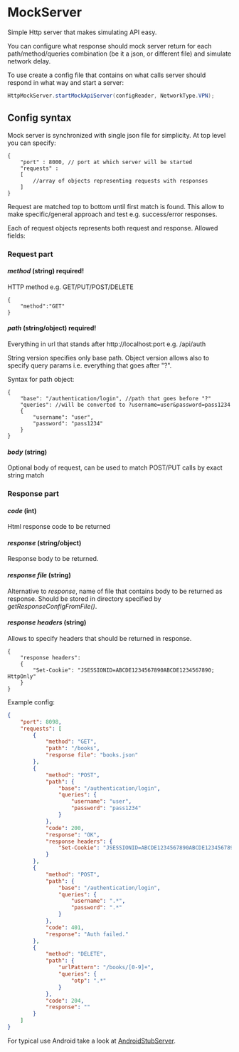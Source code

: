 MockServer
==========

Simple Http server that makes simulating API easy.

You can configure what response should mock server return for each path/method/queries combination (be it a json, or different file) and simulate network delay.

To use create a config file that contains on what calls server should respond in what way and start a server:

```java
HttpMockServer.startMockApiServer(configReader, NetworkType.VPN);
```

## Config syntax
Mock server is synchronized with single json file for simplicity. At top level you can specify:

```
{
    "port" : 8000, // port at which server will be started
    "requests" :
    [
        //array of objects representing requests with responses
    ]
}
```

Request are matched top to bottom until first match is found. This allow to make specific/general approach and test e.g. success/error responses.

Each of request objects represents both request and response. Allowed fields:

### Request part

#### *method* (string) required! 
HTTP method e.g. GET/PUT/POST/DELETE

```
{
    "method":"GET"
}
```

#### *path* (string/object) required! 
Everything in url that stands after http://localhost:port e.g. /api/auth

String version specifies only base path. Object version allows also to specify query params i.e. everything that goes after "?".

Syntax for path object:

```
{
    "base": "/authentication/login", //path that goes before "?"
    "queries": //will be converted to ?username=user&password=pass1234 
    {
        "username": "user",
        "password": "pass1234"
    }
}
```

#### *body* (string)
Optional body of request, can be used to match POST/PUT calls by exact string match

### Response part
#### *code* (int)
Html response code to be returned

#### *response* (string/object)
Response body to be returned. 

#### *response file* (string) 
Alternative to *response*, name of file that contains body to be returned as response. Should be stored in directory specified by *getResponseConfigFromFile()*.

#### *response headers* (string)
Allows to specify headers that should be returned in response.

```
{
    "response headers":
    {
        "Set-Cookie": "JSESSIONID=ABCDE1234567890ABCDE1234567890; HttpOnly"
    }
}
```

Example config:

```json
{
    "port": 8098,
    "requests": [
        {
            "method": "GET",
            "path": "/books",
            "response file": "books.json"
        },
        {
            "method": "POST",
            "path": {
                "base": "/authentication/login",
                "queries": {
                    "username": "user",
                    "password": "pass1234"
                }
            },
            "code": 200,
            "response": "OK",
            "response headers": {
                "Set-Cookie": "JSESSIONID=ABCDE1234567890ABCDE1234567890; HttpOnly"
            }
        },
        {
            "method": "POST",
            "path": {
                "base": "/authentication/login",
                "queries": {
                    "username": ".*",
                    "password": ".*"
                }
            },
            "code": 401,
            "response": "Auth failed."
        },
        {
            "method": "DELETE",
            "path": {
                "urlPattern": "/books/[0-9]+",
                "queries": {
                    "otp": ".*"
                }
            },
            "code": 204,
            "response": ""
        }
    ]
}
```

For typical use Android take a look at <a href="https://github.com/byoutline/AndroidStubServer">AndroidStubServer</a>.


